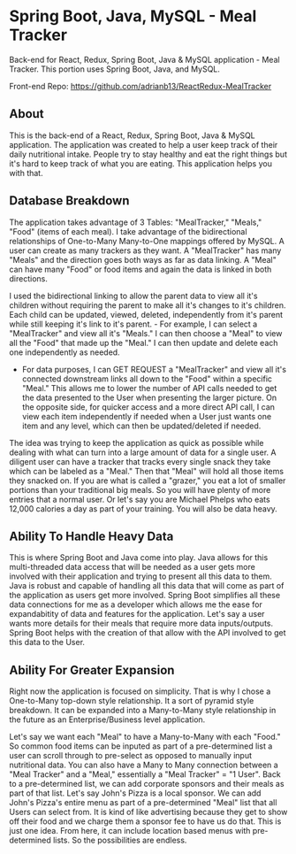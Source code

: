 # Spring Boot, Java, MySQL - Meal Tracker
Back-end for React, Redux, Spring Boot, Java & MySQL application - Meal Tracker. This portion uses Spring Boot, Java, and MySQL.

Front-end Repo: https://github.com/adrianb13/ReactRedux-MealTracker

## About

This is the back-end of a React, Redux, Spring Boot, Java & MySQL application.  The application was created to help a user keep track of their daily nutritional intake.  People try to stay healthy and eat the right things but it's hard to keep track of what you are eating.  This application helps you with that.  

## Database Breakdown
The application takes advantage of 3 Tables: "MealTracker," "Meals," "Food" (items of each meal). I take advantage of the bidirectional relationships of One-to-Many Many-to-One mappings offered by MySQL.  A user can create as many trackers as they want.  A "MealTracker" has many "Meals" and the direction goes both ways as far as data linking.  A "Meal" can have many "Food" or food items and again the data is linked in both directions.

I used the bidirectional linking to allow the parent data to view all it's children without requiring the parent to make all it's changes to it's children.  Each child can be updated, viewed, deleted, independently from it's parent while still keeping it's link to it's parent.   - For example, I can select a "MealTracker" and view all it's "Meals."  I can then choose a "Meal" to view all the "Food" that made up the "Meal." I can then update and delete each one independently as needed.
  - For data purposes, I can GET REQUEST a "MealTracker" and view all it's connected downstream links all down to the "Food" within a specific "Meal."  This allows me to lower the number of API calls needed to get the data presented to the User when presenting the larger picture.  On the opposite side, for quicker access and a more direct API call, I can view each item independently if needed when a User just wants one item and any level, which can then be updated/deleted if needed.
  
The idea was trying to keep the application as quick as possible while dealing with what can turn into a large amount of data for a single user.  A diligent user can have a tracker that tracks every single snack they take which can be labeled as a "Meal."  Then that "Meal" will hold all those items they snacked on.  If you are what is called a "grazer," you eat a lot of smaller portions than your traditional big meals.  So you will have plenty of more entries that a normal user.  Or let's say you are Michael Phelps who eats 12,000 calories a day as part of your training.  You will also be data heavy.

## Ability To Handle Heavy Data
This is where Spring Boot and Java come into play.  Java allows for this multi-threaded data access that will be needed as a user gets more involved with their application and trying to present all this data to them.  Java is robust and capable of handling all this data that will come as part of the application as users get more involved. Spring Boot simplifies all these data connections for me as a developer which allows me the ease for expandabitity of data and features for the application.  Let's say a user wants more details for their meals that require more data inputs/outputs.  Spring Boot helps with the creation of that allow with the API involved to get this data to the User.

## Ability For Greater Expansion
Right now the application is focused on simplicity.  That is why I chose a One-to-Many top-down style relationship.  It a sort of pyramid style breakdown.  It can be expanded into a Many-to-Many style relationship in the future as an Enterprise/Business level application.  

Let's say we want each "Meal" to have a Many-to-Many with each "Food."  So common food items can be inputed as part of a pre-determined list a user can scroll through to pre-select as opposed to manually input nutritional data. You can also have a Many to Many connection between a "Meal Tracker" and a "Meal," essentially a "Meal Tracker" = "1 User".  Back to a pre-determined list, we can add corporate sponsors and their meals as part of that list.  Let's say John's Pizza is a local sponsor.  We can add John's Pizza's entire menu as part of a pre-determined "Meal" list that all Users can select from.  It is kind of like advertising because they get to show off their food and we charge them a sponsor fee to have us do that.  This is just one idea.  From here, it can include location based menus with pre-determined lists.  So the possibilities are endless.
